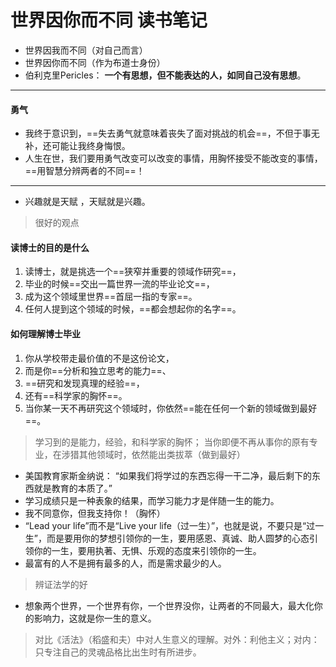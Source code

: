 # 世界因你而不同 读书笔记

- 世界因我而不同（对自己而言）
- 世界因你而不同（作为布道士身份）
- 伯利克里Pericles：
**一个有思想，但不能表达的人，如同自己没有思想**。
---
#### 勇气
- 我终于意识到，==失去勇气就意味着丧失了面对挑战的机会==，不但于事无补，还可能让我终身悔恨。
- 人生在世，我们要用勇气改变可以改变的事情，用胸怀接受不能改变的事情，==用智慧分辨两者的不同==！
---
- 兴趣就是天赋 ，天赋就是兴趣。
> 很好的观点

#### 读博士的目的是什么
1. 读博士，就是挑选一个==狭窄并重要的领域作研究==，
1. 毕业的时候==交出一篇世界一流的毕业论文==，
1. 成为这个领域里世界==首屈一指的专家==。
1. 任何人提到这个领域的时候，==都会想起你的名字==。

#### 如何理解博士毕业
1. 你从学校带走最价值的不是这份论文，
1. 而是你==分析和独立思考的能力==、
1. ==研究和发现真理的经验==，
1. 还有==科学家的胸怀==。
1. 当你某一天不再研究这个领域时，你依然==能在任何一个新的领域做到最好==。

> 学习到的是能力，经验，和科学家的胸怀；
当你即便不再从事你的原有专业，在涉猎其他领域时，依然能出类拔萃（做到最好）

- 美国教育家斯金纳说：
“如果我们将学过的东西忘得一干二净，最后剩下的东西就是教育的本质了。”
- 学习成绩只是一种表象的结果，而学习能力才是伴随一生的能力。
- 我不同意你，但我支持你！（胸怀）
- “Lead your life”而不是“Live your life（过一生）”，也就是说，不要只是“过一生”，而是要用你的梦想引领你的一生，要用感恩、真诚、助人圆梦的心态引领你的一生，要用执著、无惧、乐观的态度来引领你的一生。
- 最富有的人不是拥有最多的人，而是需求最少的人。
> 辨证法学的好
- 想象两个世界，一个世界有你，一个世界没你，让两者的不同最大，最大化你的影响力，这就是你一生的意义。
> 对比《活法》（稻盛和夫）中对人生意义的理解。对外：利他主义；对内：只专注自己的灵魂品格比出生时有所进步。